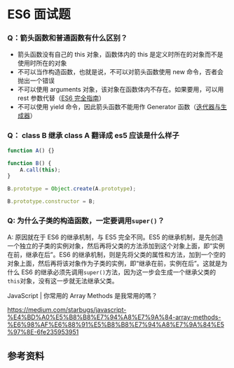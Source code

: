# ES6 面试题

### Q：箭头函数和普通函数有什么区别？

-   箭头函数没有自己的 this 对象，函数体内的 this 是定义时所在的对象而不是使用时所在的对象
-   不可以当作构造函数，也就是说，不可以对箭头函数使用 new 命令，否者会抛出一个错误
-   不可以使用 arguments 对象，该对象在函数体内不存在。如果要用，可以用 rest 参数代替（[ES6 完全指南](../ES6完全指南.md)）
-   不可以使用 yield 命令，因此箭头函数不能用作 Generator 函数（[迭代器与生成器](../Iterator&Generator/md)）

### Q： class B 继承 class A 翻译成 es5 应该是什么样子

```javascript
function A() {}

function B() {
    A.call(this);
}

B.prototype = Object.create(A.prototype);

B.prototype.constructor = B;
```

### Q: 为什么子类的构造函数，一定要调用`super()`？

A: 原因就在于 ES6 的继承机制，与 ES5 完全不同。ES5 的继承机制，是先创造一个独立的子类的实例对象，然后再将父类的方法添加到这个对象上面，即“实例在前，继承在后”。ES6 的继承机制，则是先将父类的属性和方法，加到一个空的对象上面，然后再将该对象作为子类的实例，即“继承在前，实例在后”。这就是为什么 ES6 的继承必须先调用`super()`方法，因为这一步会生成一个继承父类的`this`对象，没有这一步就无法继承父类。

JavaScript | 你常用的 Array Methods 是我常用的嗎？

https://medium.com/starbugs/javascript-%E4%BD%A0%E5%B8%B8%E7%94%A8%E7%9A%84-array-methods-%E6%98%AF%E6%88%91%E5%B8%B8%E7%94%A8%E7%9A%84%E5%97%8E-6fe235953951

## 参考资料
